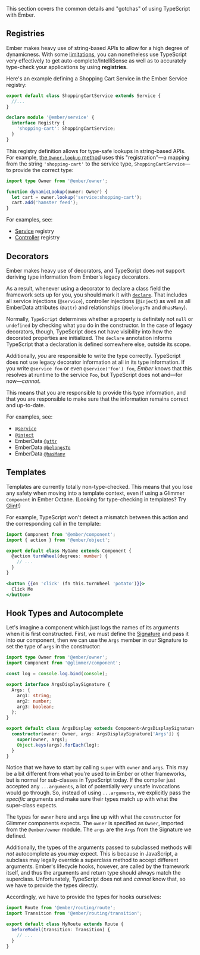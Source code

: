 This section covers the common details and "gotchas" of using TypeScript with Ember.

## Registries

Ember makes heavy use of string-based APIs to allow for a high degree of dynamicness. With some [limitations][get-set], you can nonetheless use TypeScript very effectively to get auto-complete/IntelliSense as well as to accurately type-check your applications by using **registries**.

Here's an example defining a Shopping Cart Service in the Ember Service registry:

```typescript {data-filename="app/services/shopping-cart.ts"}
export default class ShoppingCartService extends Service {
  //...
}

declare module '@ember/service' {
  interface Registry {
    'shopping-cart': ShoppingCartService;
  }
}
```

This registry definition allows for type-safe lookups in string-based APIs. For example, [the `Owner.lookup` method][owner-lookup] uses this "registration"—a mapping from the string `'shopping-cart'` to the service type, `ShoppingCartService`—to provide the correct type:

```typescript
import type Owner from '@ember/owner';

function dynamicLookup(owner: Owner) {
  let cart = owner.lookup('service:shopping-cart');
  cart.add('hamster feed');
}
```

For examples, see:

- [Service][service] registry
- [Controller][controller] registry

## Decorators

Ember makes heavy use of decorators, and TypeScript does not support deriving type information from Ember's legacy decorators.

As a result, whenever using a decorator to declare a class field the framework sets up for you, you should mark it with [`declare`][declare]. That includes all service injections (`@service`), controller injections (`@inject`) as well as all EmberData attributes (`@attr`) and relationships (`@belongsTo` and `@hasMany`).

Normally, `TypeScript` determines whether a property is definitely not `null` or `undefined` by checking what you do in the constructor. In the case of legacy decorators, though, TypeScript does not have visibility into how the decorated properties are initialized. The `declare` annotation informs TypeScript that a declaration is defined somewhere else, outside its scope.

Additionally, _you_ are responsible to write the type correctly. TypeScript does not use legacy decorator information at all in its type information. If you write `@service foo` or even `@service('foo') foo`, _Ember_ knows that this resolves at runtime to the service `Foo`, but TypeScript does not and—for now—_cannot_.

This means that you are responsible to provide this type information, and that you are responsible to make sure that the information remains correct and up-to-date.

For examples, see:

- [`@service`][service]
- [`@inject`][controller]
- EmberData [`@attr`][model-attr]
- EmberData [`@belongsTo`][model-belongsto]
- EmberData [`@hasMany`][model-hasmany]

## Templates

Templates are currently totally non-type-checked. This means that you lose any safety when moving into a template context, even if using a Glimmer `Component` in Ember Octane. (Looking for type-checking in templates? Try [Glint][]!)

For example, TypeScript won't detect a mismatch between this action and the corresponding call in the template:

```typescript {data-filename="app/components/my-game.ts"}
import Component from '@ember/component';
import { action } from '@ember/object';

export default class MyGame extends Component {
  @action turnWheel(degrees: number) {
    // ...
  }
}
```

```handlebars {data-filename="app/components/my-game.hbs"}
<button {{on 'click' (fn this.turnWheel 'potato')}}>
  Click Me
</button>
```

## Hook Types and Autocomplete

Let's imagine a component which just logs the names of its arguments when it is first constructed. First, we must define the [Signature][] and pass it into our component, then we can use the `Args` member in our Signature to set the type of `args` in the constructor:

```typescript {data-filename="app/components/args-display.ts"}
import type Owner from '@ember/owner';
import Component from '@glimmer/component';

const log = console.log.bind(console);

export interface ArgsDisplaySignature {
  Args: {
    arg1: string;
    arg2: number;
    arg3: boolean;
  };
}

export default class ArgsDisplay extends Component<ArgsDisplaySignature> {
  constructor(owner: Owner, args: ArgsDisplaySignature['Args']) {
    super(owner, args);
    Object.keys(args).forEach(log);
  }
}
```

Notice that we have to start by calling `super` with `owner` and `args`. This may be a bit different from what you're used to in Ember or other frameworks, but is normal for sub-classes in TypeScript today. If the compiler just accepted any `...arguments`, a lot of potentially _very_ unsafe invocations would go through. So, instead of using `...arguments`, we explicitly pass the _specific_ arguments and make sure their types match up with what the super-class expects.

The types for `owner` here and `args` line up with what the `constructor` for Glimmer components expects. The `owner` is specified as `Owner`, imported from the `@ember/owner` module. The `args` are the `Args` from the Signature we defined.

Additionally, the types of the arguments passed to subclassed methods will _not_ autocomplete as you may expect. This is because in JavaScript, a subclass may legally override a superclass method to accept different arguments. Ember's lifecycle hooks, however, are called by the framework itself, and thus the arguments and return type should always match the superclass. Unfortunately, TypeScript does not and _cannot_ know that, so we have to provide the types directly.

Accordingly, we have to provide the types for hooks ourselves:

```typescript {data-filename="app/routes/my.ts"}
import Route from '@ember/routing/route';
import Transition from '@ember/routing/transition';

export default class MyRoute extends Route {
  beforeModel(transition: Transition) {
    // ...
  }
}
```

<!-- Internal links -->

[controller]: ../../core-concepts/routing/#toc_controller-injections-and-lookups
[get-set]: ../../additional-resources/legacy/#toc_classic-get-or-set-methods
[model-attr]: ../../core-concepts/ember-data/#toc_attr
[model-belongsto]: ../../core-concepts/ember-data/#toc_belongsto
[model-hasmany]: ../../core-concepts/ember-data/#toc_hasMany
[owner-lookup]: https://api.emberjs.com/ember/release/classes/Owner/methods/lookup?anchor=lookup
[service]: ../../core-concepts/services/#toc_using-services
[signature]: ../../core-concepts/invokables/#toc_signature-basics

<!-- External links -->

[declare]: https://www.typescriptlang.org/docs/handbook/release-notes/typescript-3-7.html#the-usedefineforclassfields-flag-and-the-declare-property-modifier
[glint]: https://typed-ember.gitbook.io/glint/
